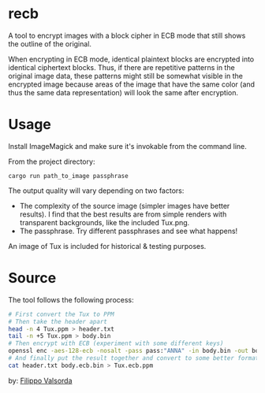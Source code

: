 # recb
 A tool to encrypt images with a block cipher in ECB mode that still shows the outline of the original. 
 
 When encrypting in ECB mode, identical plaintext blocks are encrypted into identical ciphertext blocks. Thus, if there are repetitive patterns in the original image data, these patterns might still be somewhat visible in the encrypted image because areas of the image that have the same color (and thus the same data representation) will look the same after encryption.

# Usage
 Install ImageMagick and make sure it's invokable from the command line.

 From the project directory:
 ```
 cargo run path_to_image passphrase
 ```
 The output quality will vary depending on two factors:
 - The complexity of the source image (simpler images have better results). I find that the best results are from simple renders with transparent backgrounds, like the included Tux.png.
 - The passphrase. Try different passphrases and see what happens!

 An image of Tux is included for historical & testing purposes.

# Source
 The tool follows the following process:
 ```bash
 # First convert the Tux to PPM
 # Then take the header apart
 head -n 4 Tux.ppm > header.txt
 tail -n +5 Tux.ppm > body.bin
 # Then encrypt with ECB (experiment with some different keys)
 openssl enc -aes-128-ecb -nosalt -pass pass:"ANNA" -in body.bin -out body.ecb.bin
 # And finally put the result together and convert to some better format
 cat header.txt body.ecb.bin > Tux.ecb.ppm
 ```
 by: [Filippo Valsorda](https://words.filippo.io/the-ecb-penguin/)

